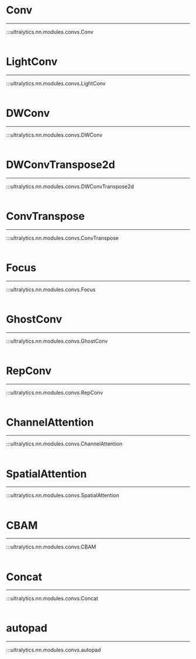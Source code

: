 # Conv
---
:::ultralytics.nn.modules.convs.Conv
<br><br>

# LightConv
---
:::ultralytics.nn.modules.convs.LightConv
<br><br>

# DWConv
---
:::ultralytics.nn.modules.convs.DWConv
<br><br>

# DWConvTranspose2d
---
:::ultralytics.nn.modules.convs.DWConvTranspose2d
<br><br>

# ConvTranspose
---
:::ultralytics.nn.modules.convs.ConvTranspose
<br><br>

# Focus
---
:::ultralytics.nn.modules.convs.Focus
<br><br>

# GhostConv
---
:::ultralytics.nn.modules.convs.GhostConv
<br><br>

# RepConv
---
:::ultralytics.nn.modules.convs.RepConv
<br><br>

# ChannelAttention
---
:::ultralytics.nn.modules.convs.ChannelAttention
<br><br>

# SpatialAttention
---
:::ultralytics.nn.modules.convs.SpatialAttention
<br><br>

# CBAM
---
:::ultralytics.nn.modules.convs.CBAM
<br><br>

# Concat
---
:::ultralytics.nn.modules.convs.Concat
<br><br>

# autopad
---
:::ultralytics.nn.modules.convs.autopad
<br><br>

